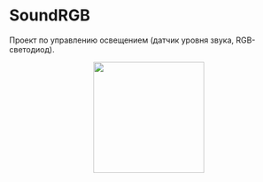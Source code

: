 # SoundRGB
Проект по управлению освещением (датчик уровня звука, RGB-светодиод).

<div id="header" align="center">
  <img src="https://media.giphy.com/media/v1.Y2lkPTc5MGI3NjExZzR2NnFtMmNlaDB1djgzajVyNnRkbjlhMnhtZG01ajV2bmE0eHFrYSZlcD12MV9pbnRlcm5hbF9naWZfYnlfaWQmY3Q9Zw/4wX1DSsMRSKEBYezuV/giphy.gif" height="200"width="200"/>
</div>
